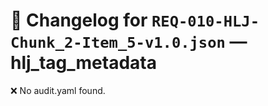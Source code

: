 # 📝 Changelog for `REQ-010-HLJ-Chunk_2-Item_5-v1.0.json` — **hlj_tag_metadata**

❌ No audit.yaml found.
